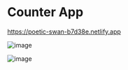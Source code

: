 # Counter App

https://poetic-swan-b7d38e.netlify.app

![image](https://user-images.githubusercontent.com/104005289/197584392-f233f549-fd76-44b8-bb15-2e0081a75ff5.png)

![image](https://user-images.githubusercontent.com/104005289/197584435-c5bb7fe1-8d8d-42a0-b939-9ee7fbc99ae9.png)
